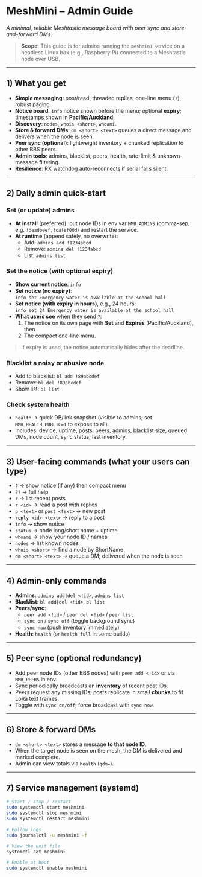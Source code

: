 # MeshMini – Admin Guide

*A minimal, reliable Meshtastic message board with peer sync and store-and-forward DMs.*

> **Scope**: This guide is for admins running the `meshmini` service on a headless Linux box (e.g., Raspberry Pi) connected to a Meshtastic node over USB.

---

## 1) What you get

- **Simple messaging**: post/read, threaded replies, one-line menu (`?`), robust paging.
- **Notice board**: `info` notice shown before the menu; optional **expiry**; timestamps shown in **Pacific/Auckland**.
- **Discovery**: `nodes`, `whois <short>`, `whoami`.
- **Store & forward DMs**: `dm <short> <text>` queues a direct message and delivers when the node is seen.
- **Peer sync (optional)**: lightweight inventory + chunked replication to other BBS peers.
- **Admin tools**: admins, blacklist, peers, health, rate-limit & unknown-message filtering.
- **Resilience**: RX watchdog auto-reconnects if serial falls silent.

---

## 2) Daily admin quick-start

### Set (or update) admins
- **At install** (preferred): put node IDs in env var `MMB_ADMINS` (comma-sep, e.g. `!deadbeef,!cafef00d`) and restart the service.
- **At runtime** (append safely, no overwrite):
  - Add: `admins add !1234abcd`
  - Remove: `admins del !1234abcd`
  - List: `admins list`

### Set the notice (with optional expiry)
- **Show current notice**: `info`
- **Set notice (no expiry)**:  
  `info set Emergency water is available at the school hall`
- **Set notice (with expiry in hours)**, e.g., 24 hours:  
  `info set 24 Emergency water is available at the school hall`
- **What users see** when they send `?`:  
  1) The notice on its own page with **Set** and **Expires** (Pacific/Auckland), then  
  2) The compact one-line menu.

> If expiry is used, the notice automatically hides after the deadline.

### Blacklist a noisy or abusive node
- Add to blacklist: `bl add !89abcdef`
- Remove: `bl del !89abcdef`
- Show list: `bl list`

### Check system health
- `health` → quick DB/link snapshot (visible to admins; set `MMB_HEALTH_PUBLIC=1` to expose to all)
- Includes: device, uptime, posts, peers, admins, blacklist size, queued DMs, node count, sync status, last inventory.

---

## 3) User-facing commands (what your users can type)

- `?`  → show notice (if any) then compact menu  
- `??` → full help
- `r` → list recent posts  
- `r <id>` → read a post with replies  
- `p <text>` or `post <text>` → new post  
- `reply <id> <text>` → reply to a post  
- `info` → show notice  
- `status` → node long/short name + uptime  
- `whoami` → show your node ID / names  
- `nodes` → list known nodes  
- `whois <short>` → find a node by ShortName  
- `dm <short> <text>` → queue a DM; delivered when the node is seen

---

## 4) Admin-only commands

- **Admins**: `admins add|del <!id>`, `admins list`
- **Blacklist**: `bl add|del <!id>`, `bl list`
- **Peers/sync**:
  - `peer add <!id>` / `peer del <!id>` / `peer list`
  - `sync on` / `sync off` (toggle background sync)
  - `sync now` (push inventory immediately)
- **Health**: `health` (or `health full` in some builds)

---

## 5) Peer sync (optional redundancy)

- Add peer node IDs (other BBS nodes) with `peer add <!id>` or via `MMB_PEERS` in env.
- Sync periodically broadcasts an **inventory** of recent post IDs.
- Peers request any missing IDs; posts replicate in small **chunks** to fit LoRa text frames.
- Toggle with `sync on/off`; force broadcast with `sync now`.

---

## 6) Store & forward DMs

- `dm <short> <text>` stores a message **to that node ID**.
- When the target node is seen on the mesh, the DM is delivered and marked complete.
- Admin can view totals via `health` (`qdm=`).

---

## 7) Service management (systemd)

```bash
# Start / stop / restart
sudo systemctl start meshmini
sudo systemctl stop meshmini
sudo systemctl restart meshmini

# Follow logs
sudo journalctl -u meshmini -f

# View the unit file
systemctl cat meshmini

# Enable at boot
sudo systemctl enable meshmini
